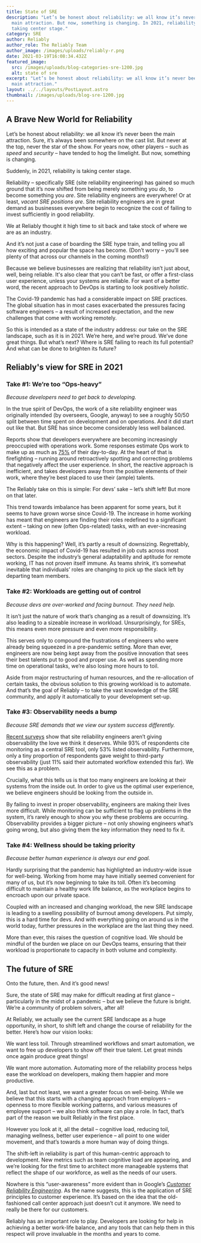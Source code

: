 ```yaml
---
title: State of SRE
description: "Let’s be honest about reliability: we all know it’s never been the
  main attraction. But now, something is changing. In 2021, reliability is
  taking center stage."
category: SRE
author: Reliably
author_role: The Reliably Team
author_image: /images/uploads/reliably-r.png
date: 2021-03-19T16:08:34.432Z
featured_image:
  src: /images/uploads/blog-categories-sre-1200.jpg
  alt: state of sre
excerpt: "Let’s be honest about reliability: we all know it’s never been the
  main attraction."
layout: ../../layouts/PostLayout.astro
thumbnail: /images/uploads/blog-sre-1200.jpg
---
```


## A Brave New World for Reliability

Let’s be honest about reliability: we all know it’s never been the main attraction. Sure, it’s always been somewhere on the cast list. But never at the top, never the star of the show. For years now, other players – such as _speed_ and _security_ – have tended to hog the limelight. But now, something is changing.

Suddenly, in 2021, reliability is taking center stage.

Reliability – specifically SRE (site reliability engineering) has gained so much ground that it’s now shifted from being merely something you _do_, to become something you _are_. Site reliability engineers are everywhere! Or at least, _vacant SRE positions are_. Site reliability engineers are in great demand as businesses everywhere begin to recognize the cost of failing to invest sufficiently in good reliability.

We at Reliably thought it high time to sit back and take stock of where we are as an industry.

And it’s not just a case of boarding the SRE hype train, and telling you all how exciting and popular the space has become. (Don’t worry – you’ll see plenty of that across our channels in the coming months!)

Because we believe businesses are realizing that reliability isn’t just about, well, being reliable. It's also clear that you can’t be fast, or offer a first-class user experience, unless your systems are reliable. For want of a better word, the recent approach to DevOps is starting to look positively _holistic_.

The Covid-19 pandemic has had a considerable impact on SRE practices. The global situation has in most cases exacerbated the pressures facing software engineers – a result of increased expectation, and the new challenges that come with working remotely.

So this is intended as a state of the industry address: our take on the SRE landscape, such as it is in 2021. We’re here, and we’re proud. We’ve done great things. But what’s next? Where is SRE failing to reach its full potential? And what can be done to brighten its future?

## Reliably's view for SRE in 2021

### Take #1: We’re too “Ops-heavy”

_Because developers need to get back to developing._

In the true spirit of DevOps, the work of a site reliability engineer was originally intended (by overseers, Google, anyway) to see a roughly 50/50 split between time spent on development and on operations. And it did start out like that. But SRE has since become considerably less well balanced.

Reports show that developers everywhere are becoming increasingly preoccupied with operations work. Some responses estimate Ops work to make up as much as <a href="https://f.hubspotusercontent00.net/hubfs/5408306/Collateral%20Assets/Catchpoint-SRE-Report-2020%20.pdf" target="_blank" rel="noopener noreferer">75%</a> of their day-to-day. At the heart of that is firefighting – running around retroactively spotting and correcting problems that negatively affect the user experience. In short, the reactive approach is inefficient, and takes developers away from the positive elements of their work, where they’re best placed to use their (ample) talents.

The Reliably take on this is simple: For devs’ sake – let’s shift left! But more on that later.

This trend towards imbalance has been apparent for some years, but it seems to have grown worse since Covid-19. The increase in home working has meant that engineers are finding their roles redefined to a significant extent – taking on new (often Ops-related) tasks, with an ever-increasing workload.

Why is this happening? Well, it’s partly a result of downsizing. Regrettably, the economic impact of Covid-19 has resulted in job cuts across most sectors. Despite the industry’s general adaptability and aptitude for remote working, IT has not proven itself immune. As teams shrink, it’s somewhat inevitable that individuals’ roles are changing to pick up the slack left by departing team members.

### Take #2: Workloads are getting out of control

_Because devs are over-worked and facing burnout. They need help._

It isn’t just the nature of work that’s changing as a result of downsizing. It’s also leading to a sizeable increase in workload. Unsurprisingly, for SREs, this means even more pressure and even more responsibility.

This serves only to compound the frustrations of engineers who were already being squeezed in a pre-pandemic setting. More than ever, engineers are now being kept away from the positive innovation that sees their best talents put to good and proper use. As well as spending more time on operational tasks, we’re also losing more hours to toil.

Aside from major restructuring of human resources, and the re-allocation of certain tasks, the obvious solution to this growing workload is to automate. And that’s the goal of Reliably – to take the vast knowledge of the SRE community, and apply it automatically to your development set-up.

### Take #3: Observability needs a bump

_Because SRE demands that we view our system success differently._

<a href="https://f.hubspotusercontent00.net/hubfs/5408306/Collateral%20Assets/Catchpoint-SRE-Report-2020%20.pdf" target="_blank" rel="noopener noreferer">Recent surveys</a> show that site reliability engineers aren’t giving observability the love we think it deserves. While 93% of respondents cite monitoring as a central SRE tool, only 53% listed observability. Furthermore, only a tiny proportion of respondents gave weight to third-party observability (just 11% said their automated workflow extended this far). We see this as a problem.

Crucially, what this tells us is that too many engineers are looking at their systems from the inside out. In order to give us the optimal user experience, we believe engineers should be looking from the outside in.

By failing to invest in proper observability, engineers are making their lives more difficult. While monitoring can be sufficient to flag up problems in the system, it’s rarely enough to show you _why_ these problems are occurring. Observability provides a bigger picture – not only showing engineers what’s going wrong, but also giving them the key information they need to fix it.

### Take #4: Wellness should be taking priority

_Because better human experience is always our end goal._

Hardly surprising that the pandemic has highlighted an industry-wide issue for well-being. Working from home may have initially seemed convenient for many of us, but it’s now beginning to take its toll. Often it’s becoming difficult to maintain a healthy work life balance, as the workplace begins to encroach upon our private space.

Coupled with an increased and changing workload, the new SRE landscape is leading to a swelling possibility of burnout among developers. Put simply, this is a hard time for devs. And with everything going on around us in the world today, further pressures in the workplace are the last thing they need.

More than ever, this raises the question of cognitive load. We should be mindful of the burden we place on our DevOps teams, ensuring that their workload is proportionate to capacity in both volume and complexity.

## The future of SRE

Onto the future, then. And it’s good news!

Sure, the state of SRE may make for difficult reading at first glance – particularly in the midst of a pandemic – but we believe the future is bright. We’re a community of problem solvers, after all!

At Reliably, we actually see the current SRE landscape as a huge opportunity, in short, to shift left and change the course of reliability for the better. Here’s how our vision looks:

We want less toil. Through streamlined workflows and smart automation, we want to free up developers to show off their true talent. Let great minds once again produce great things!

We want more automation. Automating more of the reliability process helps ease the workload on developers, making them happier and more productive.

And, last but not least, we want a greater focus on well-being. While we believe that this starts with a changing approach from employers – openness to more flexible working patterns, and various measures of employee support – we also think software can play a role. In fact, that’s part of the reason we built Reliably in the first place.

However you look at it, all the detail – cognitive load, reducing toil, managing wellness, better user experience – all point to one wider movement, and that’s towards a more human way of doing things.

The shift-left in reliability is part of this human-centric approach to development. New metrics such as team cognitive load are appearing, and we’re looking for the first time to architect more manageable systems that reflect the shape of our workforce, as well as the needs of our users.

Nowhere is this “user-awareness” more evident than in Google’s _<a href="https://cloud.google.com/blog/products/gcp/introducing-a-new-era-of-customer-support-google-customer-reliability-engineering" target="_blank" rel="noopener noreferer">Customer Reliability Engineering</a>_. As the name suggests, this is the application of SRE principles to customer experience. It’s based on the idea that the old-fashioned call center approach just doesn’t cut it anymore. We need to really be there for our customers.

Reliably has an important role to play. Developers are looking for help in achieving a better work-life balance, and any tools that can help them in this respect will prove invaluable in the months and years to come.
